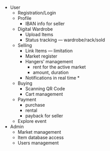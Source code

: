 - User
    - Registration/Login
    - Profile
        - IBAN info for seller
    - Digital Wardrobe
        - Upload Items
        - Status tracking — wardrobe/rack/sold
    - Selling
        - Link Items — limitation
        - Market register
        - Hangers’ management
            - rent for the active market
            - amount, duration
        - Notifications in real time *
    - Buying
        - Scanning QR Code
        - Cart management
    - Payment
        - purchase
        - rental
        - payback for seller
    - Explore event
- Admin
    - Market management
    - Item database access
    - Users management